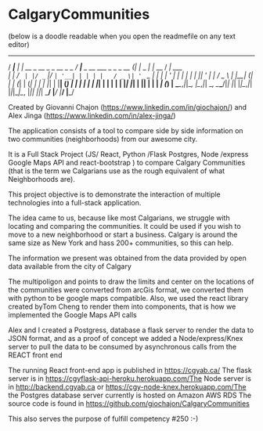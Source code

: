 # CalgaryCommunities

(below is a doodle readable when you open the readmefile on any text editor)
  ____      _                         ____                            _ _         ___        __       
 / ___|__ _| | __ _  __ _ _ __ _   _ / ___|___  _ __ ___  _   _ _ __ (_| |_ _   _|_ _|_ __  / _| ___  
| |   / _` | |/ _` |/ _` | '__| | | | |   / _ \| '_ ` _ \| | | | '_ \| | __| | |  | || '_ \| |_ / _ \ 
| |__| (_| | | (_| | (_| | |  | |_| | |__| (_) | | | | | | |_| | | | | | |_| |_|  | || | | |  _| (_) |
 \____\__,_|_|\__, |\__,_|_|   \__,  \____\___/|_| |_| |_|\__,_|_| |_|_|\__|\__, |___|_| |_|_|  \___/ 
              |___/            |___/                                        |___/                     

Created by Giovanni Chajon (https://www.linkedin.com/in/giochajon/) and Alex Jinga (https://www.linkedin.com/in/alex-jinga/)

The application consists of a tool to compare side by side information on two communities (neighborhoods) from our awesome city.

It is a Full Stack Project (JS/ React, Python /Flask Postgres, Node /express Google Maps API and react-bootstrap ) to compare Calgary Communities (that is the term we Calgarians use as the rough equivalent of what Neighborhoods are).

This project objective is to demonstrate the interaction of multiple technologies into a full-stack application.

The idea came to us, because like most Calgarians, we struggle with locating and comparing the communities. It could be used if you wish to move to a new neighborhood or start a business. Calgary is around the same size as New York and hass 200+ communities, so this can help.

The information we present was obtained from the data provided by open data available from the city of Calgary

The multipoligon and points to draw the limits and center on the locations of the communities were converted from arcGis format, we converted them with python to be google maps compatible. Also, we used the react library created byTom Cheng to render them into components, that is how we implemented the Google Maps API calls

Alex and I created a Postgress, database a flask server to render the data to JSON format, and as a proof of concept we added a Node/express/Knex server to pull the data to be consumed by asynchronous calls from the REACT front end

The running React front-end app is published in https://cgyab.ca/ The flask server is in https://cgyflask-api-heroku.herokuapp.com/The Node server is in http://backend.cgyab.ca or https://cgy-node-knex.herokuapp.com/The the Postgres database server currently is hosted on Amazon AWS RDS The source code is found in https://github.com/giochajon/CalgaryCommunities

This also serves the purpose of fulfill competency #250 :-)





